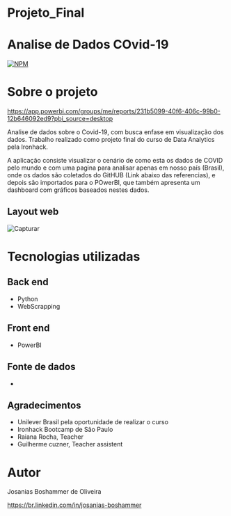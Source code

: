 # Projeto_Final

# Analise de Dados COvid-19
[![NPM](https://img.shields.io/npm/l/react)](https://github.com/Josanias-O/Projeto_Final/blob/main/LICENSE) 

# Sobre o projeto

https://app.powerbi.com/groups/me/reports/231b5099-40f6-406c-99b0-12b646092ed9?pbi_source=desktop

Analise de dados sobre o Covid-19, com busca enfase em visualização dos dados.
Trabalho realizado como projeto final do curso de Data Analytics pela Ironhack.

A aplicação consiste visualizar o cenário de como esta os dados de COVID pelo mundo e com uma pagina para analisar apenas em nosso país (Brasil), onde os dados são coletados do GitHUB (Link abaixo das referencias), e depois são importados para o POwerBI, que também apresenta um dashboard com gráficos baseados nestes dados.

## Layout web
![Capturar](https://user-images.githubusercontent.com/71883720/115997627-28169200-a5ba-11eb-8741-5101b615af86.PNG)

# Tecnologias utilizadas

## Back end
- Python
- WebScrapping

## Front end
- PowerBI

## Fonte de dados
- 


## Agradecimentos
- Unilever Brasil pela oportunidade de realizar o curso
- Ironhack Bootcamp de São Paulo
- Raiana Rocha, Teacher
- Guilherme cuzner, Teacher assistent


# Autor

Josanias Boshammer de Oliveira

https://br.linkedin.com/in/josanias-boshammer
